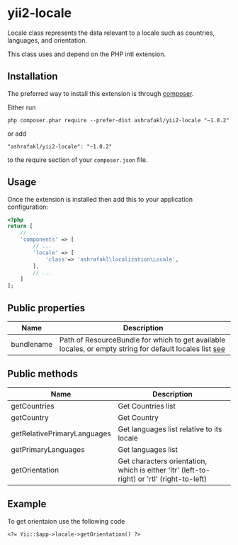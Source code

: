 yii2-locale
===========

Locale class represents the data relevant to a locale such as countries, languages, and orientation.

This class uses and depend on the PHP intl extension.

Installation
------------

The preferred way to install this extension is through [composer](http://getcomposer.org/download/).

Either run

```
php composer.phar require --prefer-dist ashrafakl/yii2-locale "~1.0.2"
```

or add

```
"ashrafakl/yii2-locale": "~1.0.2"
```

to the require section of your `composer.json` file.

Usage
-----

Once the extension is installed then add this to your application configuration:

```php
<?php
return [
    // ...
    'components' => [
        // ...
        'locale' => [
            'class'=> 'ashrafakl\localization\Locale',
        ],
        // ...
    ]
];
```

Public properties
-------------------------------

| Name     | Description    |
| --------|---------|
| bundlename  | Path of ResourceBundle for which to get available locales, or empty string for default locales list [see](http://php.net/manual/en/resourcebundle.locales.php) |

Public methods
-------------------------------

| Name     | Description    |
| --------|---------|
| getCountries  | Get Countries list |
| getCountry  | Get Country |
| getRelativePrimaryLanguages  | Get languages list relative to its locale |
| getPrimaryLanguages  | Get languages list |
| getOrientation  | Get characters orientation, which is either 'ltr' (left-to-right) or 'rtl' (right-to-left) |

Example
-------

To get orientaion use the following code 
```pho
<?= Yii::$app->locale->getOrientation() ?>
```
